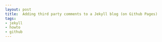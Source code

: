 ```yaml
---
layout: post
title:  Adding third party comments to a Jekyll blog (on Github Pages)
tags: 
- jekyll 
- howto 
- github
---
```


